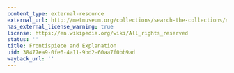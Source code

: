 ```yaml
---
content_type: external-resource
external_url: http://metmuseum.org/collections/search-the-collections/415381
has_external_license_warning: true
license: https://en.wikipedia.org/wiki/All_rights_reserved
status: ''
title: Frontispiece and Explanation
uid: 38477ea9-0fe6-4a11-9bd2-60aa7f0bb9ad
wayback_url: ''
---
```

